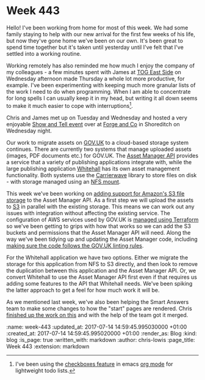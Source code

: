 Week 443
========

Hello! I've been working from home for most of this week. We had some family staying to help with our new arrival for the first few weeks of his life, but now they've gone home we've been on our own. It's been great to spend time together but it's taken until yesterday until I've felt that I've settled into a working routine.

Working remotely has also reminded me how much I enjoy the company of my colleagues - a few minutes spent with James at [TOG East Side](https://www.theofficegroup.co.uk/office/east-side/) on Wednesday afternoon made Thursday a whole lot more productive, for example. I've been experimenting with keeping much more granular lists of the work I need to do when programming. When I am able to concentrate for long spells I can usually keep it in my head, but writing it all down seems to make it much easier to cope with interruptions[^1].

Chris and James met up on Tuesday and Wednesday and hosted a very enjoyable [Show and Tell event](http://gofreerange.com/show-and-tell-events) over at [Forge and Co](http://forgeandco.co.uk/) in Shoreditch on Wednesday night.

Our work to migrate assets on [GOV.UK](https://www.gov.uk/) to a cloud-based storage system continues. There are currently two systems that manage uploaded assets (images, PDF documents etc.) for GOV.UK. The [Asset Manager API](https://github.com/alphagov/asset-manager) provides a service that a variety of publishing applications integrate with, while the large publishing application [Whitehall](https://github.com/alphagov/whitehall) has its own asset management functionality. Both systems use the [Carrierwave](https://github.com/carrierwaveuploader/carrierwave) library to store files on disk - with storage managed using an [NFS mount](https://en.wikipedia.org/wiki/Network_File_System).

This week we've been working on [adding support for Amazon's S3 file storage](https://github.com/alphagov/asset-manager/pull/63) to the Asset Manager API. As a first step we will upload the assets to [S3](https://aws.amazon.com/s3/) in parallel with the existing storage. This means we can work out any issues with integration without affecting the existing service. The configuration of AWS services used by GOV.UK is [managed using Terraform](https://github.com/alphagov/govuk-terraform-provisioning) so we've been getting to grips with how that works so we can add the S3 buckets and permissions that the Asset Manager API will need. Along the way we've been tidying up and updating the Asset Manager code, including [making sure the code follows the GOV.UK linting rules](https://github.com/alphagov/asset-manager/pull/66).

For the Whitehall application we have two options. Either we migrate the storage for this application from NFS to S3 directly, and then look to remove the duplication between this application and the Asset Manager API. Or, we convert Whitehall to use the Asset Manager API first even if that requires us adding some features to the API that Whitehall needs. We've been spiking the latter approach to get a feel for how much work it will be.

As we mentioned last week, we've also been helping the Smart Answers team to make some changes to how the "start" pages are rendered. Chris [finished up the work on this](https://github.com/alphagov/smart-answers/pull/3126) and with the help of the team got it merged.

[^1]: I've been using the [checkboxes feature](http://orgmode.org/manual/Checkboxes.html) in emacs [org mode](http://orgmode.org/) for lightweight todo lists.


:name: week-443
:updated_at: 2017-07-14 14:59:45.995030000 +01:00
:created_at: 2017-07-14 14:59:45.995020000 +01:00
:render_as: Blog
:kind: blog
:is_page: true
:written_with: markdown
:author: chris-lowis
:page_title: Week 443
:extension: markdown
